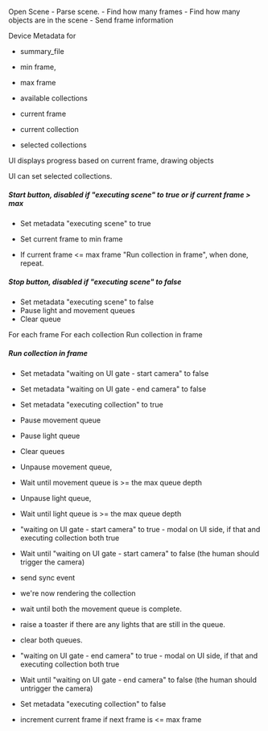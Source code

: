 Open Scene - Parse scene. - Find how many frames - Find how many objects are in
the scene - Send frame information

Device Metadata for

- summary_file
- min frame,
- max frame
- available collections

- current frame
- current collection
- selected collections

UI displays progress based on current frame, drawing objects

UI can set selected collections.

##### Start button, disabled if "executing scene" to true or if current frame > max

- Set metadata "executing scene" to true
- Set current frame to min frame

- If current frame <= max frame "Run collection in frame", when done, repeat.

##### Stop button, disabled if "executing scene" to false

- Set metadata "executing scene" to false
- Pause light and movement queues
- Clear queue

For each frame For each collection Run collection in frame

##### Run collection in frame

- Set metadata "waiting on UI gate - start camera" to false
- Set metadata "waiting on UI gate - end camera" to false
- Set metadata "executing collection" to true
- Pause movement queue
- Pause light queue
- Clear queues

- Unpause movement queue,

- Wait until movement queue is >= the max queue depth
- Unpause light queue,

- Wait until light queue is >= the max queue depth
- "waiting on UI gate - start camera" to true - modal on UI side, if that and
  executing collection both true

- Wait until "waiting on UI gate - start camera" to false (the human should
  trigger the camera)
- send sync event

- we're now rendering the collection

- wait until both the movement queue is complete.
- raise a toaster if there are any lights that are still in the queue.
- clear both queues.

- "waiting on UI gate - end camera" to true - modal on UI side, if that and
  executing collection both true

- Wait until "waiting on UI gate - end camera" to false (the human should
  untrigger the camera)
- Set metadata "executing collection" to false
- increment current frame if next frame is <= max frame
